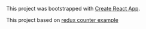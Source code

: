 This project was bootstrapped with [Create React App](https://github.com/facebookincubator/create-react-app).

This project based on [redux counter example](https://github.com/reactjs/redux/tree/master/examples/counter)